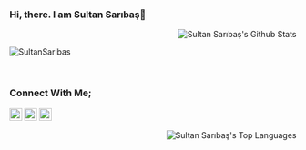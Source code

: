 ### Hi, there. I am Sultan Sarıbaş👋

<img align="right" alt="Sultan Sarıbaş's Github Stats" src='https://github-readme-stats.vercel.app/api?username=SultanSaribas&show_icons=true&theme=dark'>
<br>

![SultanSaribas](https://komarev.com/ghpvc/?username=SultanSaribas&color=lightgrey&label=VISITORS&style=plastic)

<br>

### Connect With Me;

[<img alt="SultanSaribas | LinkedIn" width="22px" marginLeft="35px" src="https://cdn.jsdelivr.net/npm/simple-icons@v3/icons/linkedin.svg" color=#0077B5 />][linkedin]
[<img alt="SultanSaribas | HackerRank" width="22px" marginLeft="35px" src="https://cdn.jsdelivr.net/npm/simple-icons@v3/icons/hackerrank.svg" />][HackerRank]
[<img alt="SultanSaribas | Twitter" width="22px" marginLeft="35px" src="https://cdn.jsdelivr.net/npm/simple-icons@v3/icons/telegram.svg" />][telegram]


<img align="right" alt="Sultan Sarıbaş's Top Languages" src='https://github-readme-stats.vercel.app/api/top-langs/?username=SultanSaribas&layout=compact&theme=dark'>

[website]: https://sultansaribas.github.io/
[linkedin]: https://www.linkedin.com/in/sultan-sariba%C5%9F-283920141/
[HackerRank]: https://www.hackerrank.com/saribassultan
[telegram]: https://telegram.me/ssultii
